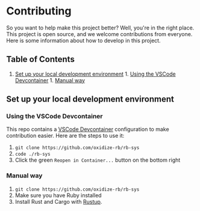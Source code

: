 # Contributing

So you want to help make this project better? Well, you're in the right place. This project is open source, and we
welcome contributions from everyone. Here is some information about how to develop in this project.

<!-- regenerate TOC with `md-doc CONTRIBUTING.md --min-depth 1` -->
<!-- toc -->

## Table of Contents

1. [Set up your local development environment](#set-up-your-local-development-environment) 1.
[Using the VSCode Devcontainer](#using-the-vscode-devcontainer) 1. [Manual way](#manual-way)
<!-- tocstop -->

## Set up your local development environment

### Using the VSCode Devcontainer

This repo contains a [VSCode Devcontainer](https://code.visualstudio.com/docs/containers/devcontainer) configuration to
make contribution easier. Here are the steps to use it:

1. `git clone https://github.com/oxidize-rb/rb-sys`
2. `code ./rb-sys`
3. Click the green `Reopen in Container...` button on the bottom right

### Manual way

1. `git clone https://github.com/oxidize-rb/rb-sys`
2. Make sure you have Ruby installed
3. Install Rust and Cargo with [Rustup](https://rustup.rs/).
